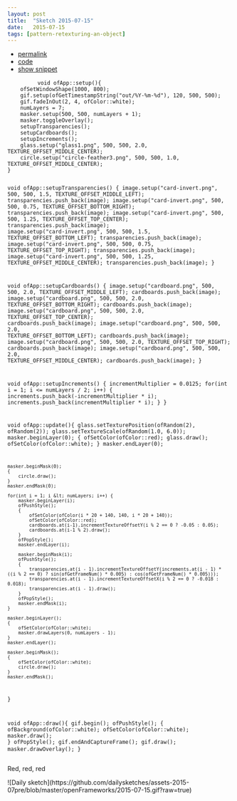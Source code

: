 ```yaml
---
layout: post
title:  "Sketch 2015-07-15"
date:   2015-07-15
tags: [pattern-retexturing-an-object]
---
```

<div class="code">
    <ul>
		<li><a href="{% post_url 2015-07-15-sketch %}">permalink</a></li>
		<li><a href="https://github.com/dailysketches/sketches-2015-07pre/tree/master/2015-07-15">code</a></li>
		<li><a href="#" class="snippet-button">show snippet</a></li>
	</ul>
    <pre class="snippet">
        <code class="cpp">void ofApp::setup(){
    ofSetWindowShape(1000, 800);
    gif.setup(ofGetTimestampString(&quot;out/%Y-%m-%d&quot;), 120, 500, 500);
    gif.fadeInOut(2, 4, ofColor::white);
    numLayers = 7;
    masker.setup(500, 500, numLayers + 1);
    masker.toggleOverlay();
    setupTransparencies();
    setupCardboards();
    setupIncrements();
    glass.setup(&quot;glass1.png&quot;, 500, 500, 2.0, TEXTURE_OFFSET_MIDDLE_CENTER);
    circle.setup(&quot;circle-feather3.png&quot;, 500, 500, 1.0, TEXTURE_OFFSET_MIDDLE_CENTER);
}

void ofApp::setupTransparencies() {
    image.setup(&quot;card-invert.png&quot;, 500, 500, 1.5, TEXTURE_OFFSET_MIDDLE_LEFT);
    transparencies.push_back(image);
    image.setup(&quot;card-invert.png&quot;, 500, 500, 0.75, TEXTURE_OFFSET_BOTTOM_RIGHT);
    transparencies.push_back(image);
    image.setup(&quot;card-invert.png&quot;, 500, 500, 1.25, TEXTURE_OFFSET_TOP_CENTER);
    transparencies.push_back(image);
    image.setup(&quot;card-invert.png&quot;, 500, 500, 1.5, TEXTURE_OFFSET_BOTTOM_LEFT);
    transparencies.push_back(image);
    image.setup(&quot;card-invert.png&quot;, 500, 500, 0.75, TEXTURE_OFFSET_TOP_RIGHT);
    transparencies.push_back(image);
    image.setup(&quot;card-invert.png&quot;, 500, 500, 1.25, TEXTURE_OFFSET_MIDDLE_CENTER);
    transparencies.push_back(image);
}

void ofApp::setupCardboards() {
    image.setup(&quot;cardboard.png&quot;, 500, 500, 2.0, TEXTURE_OFFSET_MIDDLE_LEFT);
    cardboards.push_back(image);
    image.setup(&quot;cardboard.png&quot;, 500, 500, 2.0, TEXTURE_OFFSET_BOTTOM_RIGHT);
    cardboards.push_back(image);
    image.setup(&quot;cardboard.png&quot;, 500, 500, 2.0, TEXTURE_OFFSET_TOP_CENTER);
    cardboards.push_back(image);
    image.setup(&quot;cardboard.png&quot;, 500, 500, 2.0, TEXTURE_OFFSET_BOTTOM_LEFT);
    cardboards.push_back(image);
    image.setup(&quot;cardboard.png&quot;, 500, 500, 2.0, TEXTURE_OFFSET_TOP_RIGHT);
    cardboards.push_back(image);
    image.setup(&quot;cardboard.png&quot;, 500, 500, 2.0, TEXTURE_OFFSET_MIDDLE_CENTER);
    cardboards.push_back(image);
}

void ofApp::setupIncrements() {
    incrementMultiplier = 0.0125;
    for(int i = 1; i &lt;= numLayers / 2; i++) {
        increments.push_back(-incrementMultiplier * i);
        increments.push_back(incrementMultiplier * i);
    }
}

void ofApp::update(){
    glass.setTexturePosition(ofRandom(2), ofRandom(2));
    glass.setTextureScale(ofRandom(1.0, 6.0));
    masker.beginLayer(0);
    {
        ofSetColor(ofColor::red);
        glass.draw();
        ofSetColor(ofColor::white);
    }
    masker.endLayer(0);

    masker.beginMask(0);
    {
        circle.draw();
    }
    masker.endMask(0);

    for(int i = 1; i &lt; numLayers; i++) {
        masker.beginLayer(i);
        ofPushStyle();
        {
            ofSetColor(ofColor(i * 20 + 140, 140, i * 20 + 140));
            ofSetColor(ofColor::red);
            cardboards.at(i-1).incrementTextureOffsetY(i % 2 == 0 ? -0.05 : 0.05);
            cardboards.at(i-1 % 2).draw();
        }
        ofPopStyle();
        masker.endLayer(i);
        
        masker.beginMask(i);
        ofPushStyle();
        {
            transparencies.at(i - 1).incrementTextureOffsetY(increments.at(i - 1) * ((i % 2 == 0) ? sin(ofGetFrameNum() * 0.005) : cos(ofGetFrameNum() * 0.005)));
            transparencies.at(i - 1).incrementTextureOffsetX(i % 2 == 0 ? -0.018 : 0.018);
            transparencies.at(i - 1).draw();
        }
        ofPopStyle();
        masker.endMask(i);
    }
    
    masker.beginLayer();
    {
        ofSetColor(ofColor::white);
        masker.drawLayers(0, numLayers - 1);
    }
    masker.endLayer();
    
    masker.beginMask();
    {
        ofSetColor(ofColor::white);
        circle.draw();
    }
    masker.endMask();
}

void ofApp::draw(){
    gif.begin();
    ofPushStyle();
    {
        ofBackground(ofColor::white);
        ofSetColor(ofColor::white);
        masker.draw();
    }
    ofPopStyle();
    gif.endAndCaptureFrame();
    gif.draw();
    masker.drawOverlay();
}</code>
    </pre>
</div>
<p class="description">Red, red, red</p>
![Daily sketch](https://github.com/dailysketches/assets-2015-07pre/blob/master/openFrameworks/2015-07-15.gif?raw=true)
